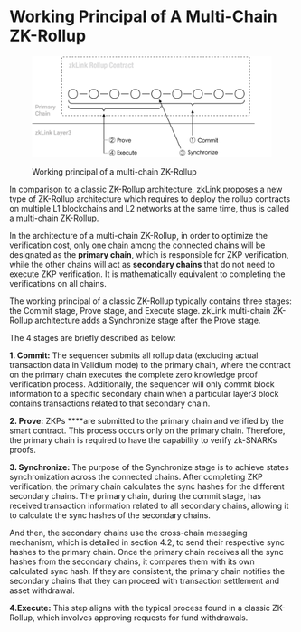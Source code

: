 # Working Principal of A Multi-Chain ZK-Rollup

<figure><img src="../../.gitbook/assets/figure2.png" alt=""><figcaption><p>Working principal of a multi-chain ZK-Rollup</p></figcaption></figure>

In comparison to a classic ZK-Rollup architecture, zkLink proposes a new type of ZK-Rollup architecture which requires to deploy the rollup contracts on multiple L1 blockchains and L2 networks at the same time, thus is called a multi-chain ZK-Rollup.

In the architecture of a multi-chain ZK-Rollup, in order to optimize the verification cost, only one chain among the connected chains will be designated as the **primary chain**, which is responsible for ZKP verification, while the other chains will act as **secondary chains** that do not need to execute ZKP verification. It is mathematically equivalent to completing the verifications on all chains.

The working principal of a classic ZK-Rollup typically contains three stages: the Commit stage, Prove stage, and Execute stage. zkLink multi-chain ZK-Rollup architecture adds a Synchronize stage after the Prove stage.

The 4 stages are briefly described as below:

**1. Commit:** The sequencer submits all rollup data (excluding actual transaction data in Validium mode) to the primary chain, where the contract on the primary chain executes the complete zero knowledge proof verification process. Additionally, the sequencer will only commit block information to a specific secondary chain when a particular layer3 block contains transactions related to that secondary chain.

**2. Prove:** ZKPs \*\*\*\*are submitted to the primary chain and verified by the smart contract. This process occurs only on the primary chain. Therefore, the primary chain is required to have the capability to verify zk-SNARKs proofs.

**3. Synchronize:** The purpose of the Synchronize stage is to achieve states synchronization across the connected chains. After completing ZKP verification, the primary chain calculates the sync hashes for the different secondary chains. The primary chain, during the commit stage, has received transaction information related to all secondary chains, allowing it to calculate the sync hashes of the secondary chains.

And then, the secondary chains use the cross-chain messaging mechanism, which is detailed in section 4.2, to send their respective sync hashes to the primary chain. Once the primary chain receives all the sync hashes from the secondary chains, it compares them with its own calculated sync hash. If they are consistent, the primary chain notifies the secondary chains that they can proceed with transaction settlement and asset withdrawal.

**4.Execute:** This step aligns with the typical process found in a classic ZK-Rollup, which involves approving requests for fund withdrawals.
